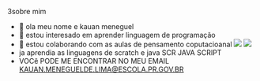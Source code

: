 3sobre mim
- 👋 ola meu nome e kauan meneguel 
- 👀 estou interesado em aprender linguagem de programação 
- 💞️ estou colaborando com as aulas de pensamento coputacioanal
![](https://img.shields.io/badge/Scratch-4D97FF?style=for-the-badge&logo=Scratch&logoColor=white)
![](https://img.shields.io/badge/JavaScript-323330?style=for-the-badge&logo=javascript&logoColor=F7DF1E)
- ja aprendia as linguagens de scratch e java SCR JAVA SCRIPT
- VOCê PODE ME ENCONTRAR NO MEU EMAIL KAUAN.MENEGUELDE.LIMA@ESCOLA.PR.GOV.BR

<!---
kauanmeneguel/kauanmeneguel is a ✨ special ✨ repository because its `README.md` (this file) appears on your GitHub profile.
You can click the Preview link to take a look at your changes.
--->
